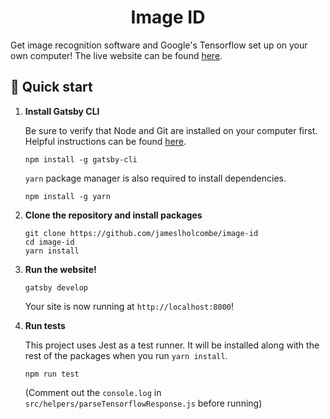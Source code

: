 <h1 align="center">
  Image ID
</h1>

Get image recognition software and Google's Tensorflow set up on your own computer! The live website can be found [here](https://image-id.netlify.app/).

## 🚀 Quick start

1.  **Install Gatsby CLI**

    Be sure to verify that Node and Git are installed on your computer first.
    Helpful instructions can be found <a href="https://www.gatsbyjs.com/tutorial/part-zero">here</a>.

    ```shell
    npm install -g gatsby-cli
    ```

    `yarn` package manager is also required to install dependencies.

    ```shell
    npm install -g yarn
    ```

2.  **Clone the repository and install packages**

    ```shell
    git clone https://github.com/jameslholcombe/image-id
    cd image-id
    yarn install
    ```

3.  **Run the website!**

    ```shell
    gatsby develop
    ```

    Your site is now running at `http://localhost:8000`!

4. **Run tests**

    This project uses Jest as a test runner. It will be installed along with the rest of the packages when you run `yarn install`.

   ```shell
   npm run test
   ```

   (Comment out the `console.log` in `src/helpers/parseTensorflowResponse.js` before running)
